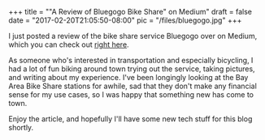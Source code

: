 +++
title = "\"A Review of Bluegogo Bike Share\" on Medium"
draft = false
date = "2017-02-20T21:05:50-08:00"
pic = "/files/bluegogo.jpg"
+++

<p>
I just posted a review of the bike share service Bluegogo over on Medium, which you can check out <a href="https://medium.com/@justinjmcc/a-review-of-bluegogo-bike-share-in-sf-ee4c0934d156#.ua0u2jo6x">right here</a>.
</p>
<p>
As someone who's interested in transportation and especially bicycling, I had a lot of fun biking around town trying out the service, taking pictures, and writing about my experience.  I've been longingly looking at the Bay Area Bike Share stations for awhile, sad that they don't make any financial sense for my use cases, so I was happy that something new has come to town.
</p>
<p>
Enjoy the article, and hopefully I'll have some new tech stuff for this blog shortly.
</p>
